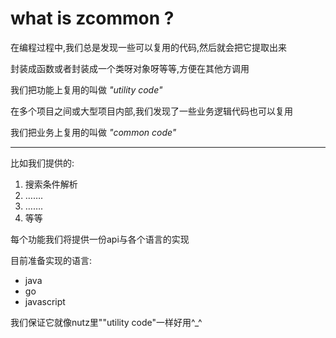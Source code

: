 # what is zcommon ?

在编程过程中,我们总是发现一些可以复用的代码,然后就会把它提取出来

封装成函数或者封装成一个类呀对象呀等等,方便在其他方调用

我们把功能上复用的叫做 *"utility code"*

在多个项目之间或大型项目内部,我们发现了一些业务逻辑代码也可以复用

我们把业务上复用的叫做 *"common code"*

----

比如我们提供的:

1. 搜索条件解析
2. …….	
3. …….
4. 等等


每个功能我们将提供一份api与各个语言的实现

目前准备实现的语言:

* java
* go
* javascript

我们保证它就像nutz里""utility code"一样好用^_^






